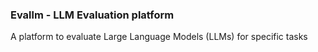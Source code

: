 ### Evallm - LLM Evaluation platform
A platform to evaluate Large Language Models (LLMs) for specific tasks

